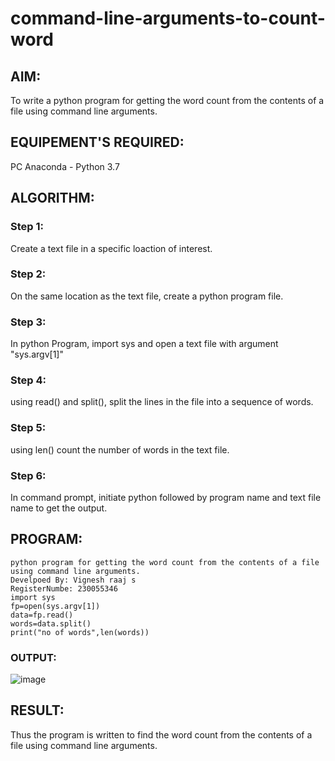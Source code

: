 # command-line-arguments-to-count-word
## AIM:
To write a python program for getting the word count from the contents of a file using command line arguments.
## EQUIPEMENT'S REQUIRED: 
PC
Anaconda - Python 3.7
## ALGORITHM: 
### Step 1:
Create a text file in a specific loaction of interest.
### Step 2: 
 On the same location as the text file, create a python program file.
### Step 3: 
In python Program, import sys and open a text file with argument "sys.argv[1]"
### Step 4:  
using read() and split(), split the lines in the file into a sequence of words.
### Step 5: 
using len() count the number of words in the text file.
### Step 6: 
In command prompt, initiate python followed by program name and text file name to get the output.
## PROGRAM:
```
python program for getting the word count from the contents of a file using command line arguments.
Develpoed By: Vignesh raaj s
RegisterNumbe: 230055346
import sys
fp=open(sys.argv[1])
data=fp.read()
words=data.split()
print("no of words",len(words))
```
### OUTPUT:

![image](https://github.com/Lokhnath10/command-line-arguments-to-count-word/assets/138969918/b54ac44b-7491-46b0-896d-896f909de990)


## RESULT:
Thus the program is written to find the word count from the contents of a file using command line arguments.
